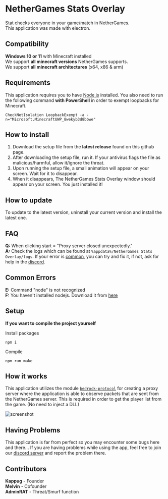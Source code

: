 # NetherGames Stats Overlay

Stat checks everyone in your game/match in NetherGames.  
This application was made with electron.

## Compatibility

**Windows 10 or 11** with Minecraft installed  
We support **all minecraft versions** NetherGames supports.  
We support **all minecraft architectures** (x64, x86 & arm)

## Requirements

This application requires you to have [Node.js](https://nodejs.org/en/) installed. You also need to run the following command **with PowerShell** in order to exempt loopbacks for Minecraft.

```
CheckNetIsolation LoopbackExempt -a -n="Microsoft.MinecraftUWP_8wekyb3d8bbwe"
```

## How to install

1. Download the setup file from the **latest release** found on this github page.
2. After downloading the setup file, run it. If your antivirus flags the file as malicious/harmful, allow it/ignore the threat. 
3. Upon running the setup file, a small animation will appear on your screen. Wait for it to disappear.
4. When it disappears, The NetherGames Stats Overlay window should appear on your screen. You just installed it!

## How to update
To update to the latest version, uninstall your current version and install the latest one.

## FAQ

**Q:** When clicking start = "Proxy server closed unexpectedly."  
**A:** Check the logs which can be found at `%appdata%/NetherGames Stats Overlay/logs`.   If your error is [common](#common-errors), you can try and fix it, if not, ask for help in the [discord](https://discord.gg/6t3cYEJN2X).

## Common Errors

**E:** Command "node" is not recognized  
**F:** You haven't installed nodejs. Download it from [here](https://nodejs.org)

## Setup

**If you want to compile the project yourself**

Install packages

```
npm i
```

Compile

```
npm run make
```

## How it works

This application utilizes the module [`bedrock-protocol`](https://www.npmjs.com/package/bedrock-protocol) for creating a proxy server where the application is able to observe packets that are sent from the NetherGames server. This is required in order to get the player list from the game. (No need to inject a DLL)  

![screenshot](https://i.imgur.com/fK6vWKb.png "Preview")

## Having Problems

This application is far from perfect so you may encounter some bugs here and there...
If you are having problems while using the app, feel free to join our [discord server](https://discord.gg/6t3cYEJN2X) and report the problem there.

## Contributors

**Kappug** - Founder  
**Melvin** - Cofounder  
**AdminRAT** - Threat/Smurf function
